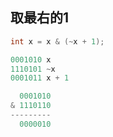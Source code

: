 ## 取最右的1

```java
int x = x & (~x + 1);

0001010	x
1110101	~x
0001011 x + 1

  0001010
& 1110110
---------
  0000010
```

